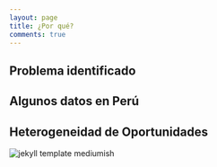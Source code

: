 ```yaml
---
layout: page
title: ¿Por qué?
comments: true
---
```



## Problema identificado

## Algunos datos en Perú

## Heterogeneidad de Oportunidades


![jekyll template mediumish]({{site.baseurl}}/assets/images/theme1.jpg)



